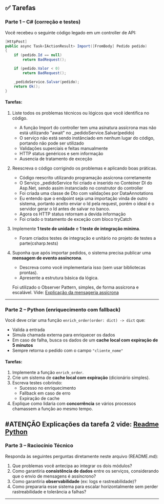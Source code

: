 ## ✅ Tarefas

### Parte 1 – C# (correção e testes)

Você recebeu o seguinte código legado em um controller de API:

```csharp
[HttpPost]
public async Task<IActionResult> Import([FromBody] Pedido pedido)
{
    if (pedido.Id == null)
        return BadRequest();

    if (pedido.Valor < 0)
        return BadRequest();

    _pedidoService.Salvar(pedido);
    return Ok();
}
```

#### Tarefas:

1. Liste todos os problemas técnicos ou lógicos que você identifica no código.
    * A função Import do controller tem uma asinatura assícrona mas não está utilizando "await" no _pedidoService.Salvar(pedido)
    * O serviço não está sendo instânciado em nenhum lugar do código, portando não pode ser utilizado
    * Validações superciais e feitas manualmente
    * HTTP status genéricos e sem informação
    * Ausencia de tratamento de exceção

2. Reescreva o código corrigindo os problemas e aplicando boas práticas.
    * Código reescrito utilizando programação assícrona corretamente
    * O Serviço _pedidoService foi criado e inserido no Conteiner DI do Asp.Net, sendo assim instanciado no construtor do controller
    * Foi criada uma classe de Dto com validações por DataAnnotations
    * Eu entendo que o endpoint seja uma importação vinda de outro sistema, portanto aceito enviar o Id pela request,
        porém o ideal é o servidor gerar o Id antes de salvar no banco.
    * Agora os HTTP status retornam a devida informação
    * Foi criado o tratamento de exceção com bloco tryCatch

3. Implemente **1 teste de unidade** e **1 teste de integração mínima**.
    * Foram criados testes de integração e unitário no projeto de testes a parte(csharp.tests)

4. Suponha que após importar pedidos, o sistema precisa publicar uma **mensagem de evento assíncrona**.
   - Descreva como você implementaria isso (sem usar bibliotecas prontas).
   - Apresente a estrutura básica da lógica.

   Foi utilizado o Observer Pattern, simples, de forma assícrona e escalável. Vide: [Explicação da mensageria assícrona](csharp/Estrutura-mensagem-evento-assincrona.md)

---

### Parte 2 – Python (enriquecimento com fallback)

Você deve criar uma função `enrich_order(order: dict) -> dict` que:

- Valida a entrada
- Simula chamada externa para enriquecer os dados
- Em caso de falha, busca os dados de um **cache local com expiração de 5 minutos**
- Sempre retorna o pedido com o campo `"cliente_nome"`

#### Tarefas:

1. Implemente a função `enrich_order`.
2. Crie um sistema de **cache local com expiração** (dicionário simples).
3. Escreva testes cobrindo:
   - Sucesso no enriquecimento
   - Fallback em caso de erro
   - Expiração de cache
4. Explique como lidaria com **concorrência** se vários processos chamassem a função ao mesmo tempo.

#ATENÇÃO Explicações da tarefa 2 vide: [Readme Python](python/readme.md)
---

### Parte 3 – Raciocínio Técnico

Responda às seguintes perguntas diretamente neste arquivo (README.md):

1. Que problemas você antecipa ao integrar os dois módulos?
2. Como garantiria **consistência de dados** entre os serviços, considerando que o envio de mensagens é assíncrono?
3. Como garantiria **observabilidade** (ex: logs e rastreabilidade)?
4. Como prepararia esse sistema para escalar horizontalmente sem perder rastreabilidade e tolerância a falhas?

---